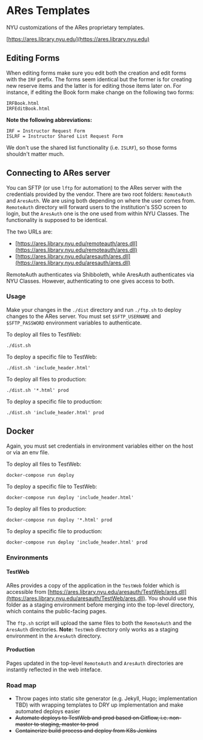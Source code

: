 # ARes Templates

NYU customizations of the ARes proprietary templates.

[https://ares.library.nyu.edu](https://ares.library.nyu.edu)

## Editing Forms

When editing forms make sure you edit both the creation and edit forms with the `IRF` prefix. The forms seem identical but the former is for creating new reserve items and the latter is for editing those items later on. For instance, if editing the Book form make change on the following two forms:

```
IRFBook.html
IRFEditBook.html
```

**Note the following abbreviations:**

```
IRF = Instructor Request Form
ISLRF = Instructor Shared List Request Form
```

We don't use the shared list functionality (i.e. `ISLRF`), so those forms shouldn't matter much.

## Connecting to ARes server

You can SFTP (or use `lftp` for automation) to the ARes server with the credentials provided by the vendor. There are two root folders: `RemoteAuth` and `AresAuth`. We are using both depending on where the user comes from. `RemoteAuth` directory will forward users to the institution's SSO screen to login, but the `AresAuth` one is the one used from within NYU Classes. The functionality is supposed to be identical.

The two URLs are:

- [https://ares.library.nyu.edu/remoteauth/ares.dll](https://ares.library.nyu.edu/remoteauth/ares.dll)
- [https://ares.library.nyu.edu/aresauth/ares.dll](https://ares.library.nyu.edu/aresauth/ares.dll)

RemoteAuth authenticates via Shibboleth, while AresAuth authenticates via NYU Classes. However, authenticating to one gives access to both.

### Usage

Make your changes in the `./dist` directory and run `./ftp.sh` to deploy changes to the ARes server. You must set `$SFTP_USERNAME` and `$SFTP_PASSWORD` environment variables to authenticate.

To deploy all files to TestWeb:

`./dist.sh`

To deploy a specific file to TestWeb:

`./dist.sh 'include_header.html'`

To deploy all files to production:

`./dist.sh '*.html' prod`

To deploy a specific file to production:

`./dist.sh 'include_header.html' prod`

## Docker

Again, you must set credentials in environment variables either on the host or via an env file.

To deploy all files to TestWeb:

`docker-compose run deploy`

To deploy a specific file to TestWeb:

`docker-compose run deploy 'include_header.html'`

To deploy all files to production:

`docker-compose run deploy '*.html' prod`

To deploy a specific file to production:

`docker-compose run deploy 'include_header.html' prod`

### Environments

#### TestWeb

ARes provides a copy of the application in the `TestWeb` folder which is accessible from [https://ares.library.nyu.edu/aresauth/TestWeb/ares.dll](https://ares.library.nyu.edu/aresauth/TestWeb/ares.dll). You should use this folder as a staging environment before merging into the top-level directory, which contains the public-facing pages.

The `ftp.sh` script will upload the same files to both the `RemoteAuth` and the `AresAuth` directories. **Note:** `TestWeb` directory only works as a staging environment in the `AresAuth` directory.

#### Production

Pages updated in the top-level `RemoteAuth` and `AresAuth` directories are instantly reflected in the web inteface.

### Road map

- Throw pages into static site generator (e.g. Jekyll, Hugo; implementation TBD) with wrapping templates to DRY up implementation and make automated deploys easier
- ~~Automate deploys to TestWeb and prod based on Gitflow, i.e. non-master to staging, master to prod~~
- ~~Containerize build process and deploy from K8s Jenkins~~
